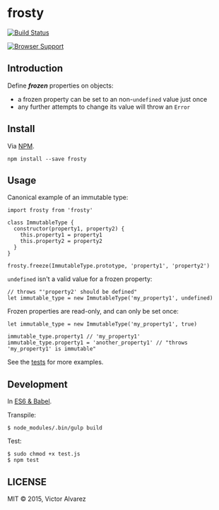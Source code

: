 # frosty

[![Build Status](https://travis-ci.org/yangmillstheory/frosty.svg?branch=master)](https://travis-ci.org/yangmillstheory/mixin.a.lot)

[![Browser Support](https://ci.testling.com/yangmillstheory/frosty.png)
](https://ci.testling.com/yangmillstheory/frosty)

## Introduction

Define ***frozen*** properties on objects:

  - a frozen property can be set to an non-`undefined` value just once
  - any further attempts to change its value will throw an `Error`


## Install

Via [NPM](https://www.npmjs.com/package/frosty).

`npm install --save frosty`

## Usage

Canonical example of an immutable type:

    import frosty from 'frosty'

    class ImmutableType {
      constructor(property1, property2) {
        this.property1 = property1
        this.property2 = property2
      }
    }

    frosty.freeze(ImmutableType.prototype, 'property1', 'property2')

`undefined` isn't a valid value for a frozen property:

    // throws "'property2' should be defined"
    let immutable_type = new ImmutableType('my_property1', undefined)


Frozen properties are read-only, and can only be set once:

    let immutable_type = new ImmutableType('my_property1', true)

    immutable_type.property1 // 'my_property1'
    immutable_type.property1 = 'another_property1' // "throws 'my_property1' is immutable"
    

See the [tests](https://github.com/yangmillstheory/frosty/blob/master/src/frosty.spec.js) for more examples.

## Development

In [ES6 & Babel](http://babeljs.io/).

Transpile:

    $ node_modules/.bin/gulp build

Test:

    $ sudo chmod +x test.js
    $ npm test

## LICENSE

MIT © 2015, Victor Alvarez
